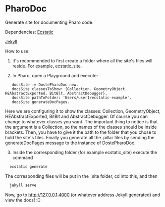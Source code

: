 # PharoDoc

Generate site for documenting Pharo code.

Dependencies:
[Ecstatic](https://github.com/guillep/ecstatic)

[Jekyll](https://jekyllrb.com/)

How to use:

1. It's recommended to first create a folder where all the site's files will reside.
   For example, ecstatic_site.

2. In Pharo, open a Playground and execute:
 ```smalltalk
    docsSite := DostePharoDoc new.
    docsSite classesToShow: {Collection. GeometryObject. HEAbstractExported. BitBlt. AbstractDebugger}.
    docsSite pathToFolder: 'Users/user1/ecstatic-example'.
    docsSite generateDocPages.
 ```
Here we are configuring it to show the classes: Collection, GeometryObject, HEAbstractExported, BitBlt and AbstractDebugger.
 Of course you can change to whatever classes you want. The important thing to notice is that the argument is a Collection, so the names of the classes
 should be inside brackets.
 Then, you have to give it the path to the folder that you chose to hold the site's files.
 Finally you generate all the .pillar files by sending the generateDocPages message to the instance of DostePharoDoc.

3. Inside the corresponding folder (for example ecstatic_site) execute the command
```bash
  ecstatic generate
```
The corresponding files will be put in the _site folder, cd into this, and then
```bash
  jekyll serve
```

 Now, go to http://127.0.0.1:4000 (or whatever address Jekyll generated) and view the docs! :D
